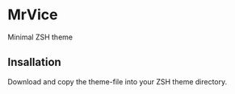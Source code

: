 # MrVice

Minimal ZSH theme

## Insallation

Download and copy the theme-file into your ZSH theme directory.
